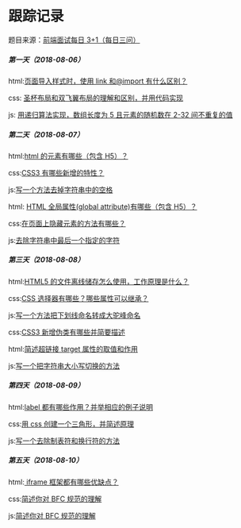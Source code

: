 # 跟踪记录

题目来源：[前端面试每日 3+1（每日三问）](https://github.com/haizlin/fe-interview)

##### 第一天（2018-08-06）

html:[页面导入样式时，使用 link 和@import 有什么区别？](https://github.com/zivenday/learning/issues/1)

css: [圣杯布局和双飞翼布局的理解和区别，并用代码实现](https://github.com/zivenday/learning/issues/2)

js: [用递归算法实现，数组长度为 5 且元素的随机数在 2-32 间不重复的值](https://github.com/zivenday/learning/issues/3)

##### 第二天（2018-08-07）

html:[html 的元素有哪些（包含 H5）？](https://github.com/zivenday/learning/issues/4)

css:[CSS3 有哪些新增的特性？](https://github.com/zivenday/learning/issues/5)

js:[写一个方法去掉字符串中的空格](https://github.com/zivenday/learning/issues/6)

html: [HTML 全局属性(global attribute)有哪些（包含 H5）？](https://github.com/zivenday/learning/issues/7)

css:[在页面上隐藏元素的方法有哪些？](https://github.com/zivenday/learning/issues/8)

js:[去除字符串中最后一个指定的字符](https://github.com/zivenday/learning/issues/9)

##### 第三天（2018-08-08）

html:[HTML5 的文件离线储存怎么使用，工作原理是什么？](https://github.com/zivenday/learning/issues/10)

css:[CSS 选择器有哪些？哪些属性可以继承？](https://github.com/zivenday/learning/issues/11)

js:[写一个方法把下划线命名转成大驼峰命名](https://github.com/zivenday/learning/issues/14)

css:[CSS3 新增伪类有哪些并简要描述](https://github.com/zivenday/learning/issues/13)

html:[简述超链接 target 属性的取值和作用](https://github.com/zivenday/learning/issues/12)

js:[写一个把字符串大小写切换的方法](https://github.com/zivenday/learning/issues/15)

##### 第四天（2018-08-09）

html:[label 都有哪些作用？并举相应的例子说明](https://github.com/zivenday/learning/issues/16)

css:[用 css 创建一个三角形，并简述原理](https://github.com/zivenday/learning/issues/17)

js:[写一个去除制表符和换行符的方法](https://github.com/zivenday/learning/issues/18)

##### 第五天（2018-08-10）

html:[ iframe 框架都有哪些优缺点？](https://github.com/zivenday/learning/issues/19)

css:[简述你对 BFC 规范的理解](https://github.com/zivenday/learning/issues/20)

js:[简述你对 BFC 规范的理解](https://github.com/zivenday/learning/issues/21)
